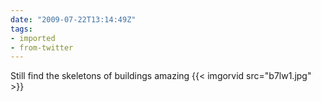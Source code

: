 ```yaml
---
date: "2009-07-22T13:14:49Z"
tags:
- imported
- from-twitter
---
```

Still find the skeletons of buildings amazing {{< imgorvid src="b7lw1.jpg" >}}
